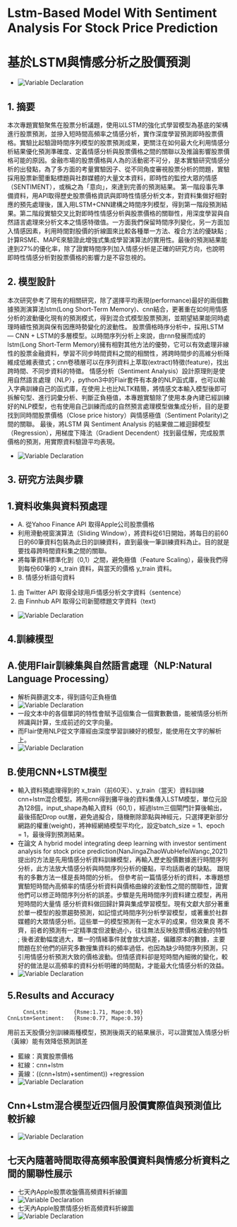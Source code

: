 # Lstm-Based Model With Sentiment Analysis For Stock Price Prediction
# 基於LSTM與情感分析之股價預測
* ![Variable Declaration](/img/p1.jpg)
## 1.	摘要
本次專題實驗聚焦在股票分析議題，使用以LSTM的強化式學習模型為基底的架構進行股票預測，並摻入短時間高頻率之情感分析，實作深度學習預測即時股票價格。實驗比起驗證時間序列模型的股票預測成果，更關注在如何最大化利用情感分析結果優化預測準確度、定義情感分析與股票價格之間的關聯以及推論影響股票價格可能的原因。金融市場的股票價格與人為的活動密不可分，是本實驗研究情感分析的出發點，為了多方面的考量實驗因子、從不同角度審視股票分析的問題，實驗採用股票新聞重點標題與社群媒體的大量文本資料，即時性的監控大眾的情感（SENTIMENT），或稱之為「意向」，來達到完善的預測結果。
第一階段事先準備資料，用API取得歷史股票價格資訊與即時性情感分析文本，對資料集做好相對應的預先處理後，匯入用LSTM+CNN建構之時間序列模型，得到第一階段預測結果。第二階段實驗交叉比對即時性情感分析與股票價格的關聯性，用深度學習與自然語言處理來分析文本之情感特徵值。一方面我們保留時間序列變化，另一方面加入情感因素，利用時間對股價的折線圖來比較各種單一方法、複合方法的優缺點 ; 計算RSME、MAPE來驗證此增強式集成學習演算法的實用性。最後的預測結果能達到27%的優化率，除了證實時間序列加入情感分析是正確的研究方向，也說明即時性情感分析對股票價格的影響力是不容忽視的。
## 2. 模型設計
本次研究參考了現有的相關研究，除了選擇平均表現(performance)最好的兩個數據預測演算法lstm(Long Short-Term Memory)、cnn結合，更著重在如何用情感分析的波動優化現有的預測模式，得到混合式模型股票預測，並期望結果能同時處理時續性預測與保有因應時勢變化的波動性。
股票價格時序分析中，採用LSTM — CNN + LSTM的多層模型。以時間序列分析上來說，由rnn發展而成的lstm(Long Short-Term Memory)擁有相對其他方法的優勢，它可以有效處理非線性的股票金融資料，學習不同步時間資料之間的相關性，將跨時間步的高維分析降維成低維表徵式；cnn卷積層可以在序列資料上萃取(extract)特徵(feature)，找出跨時間、不同步資料的特徵。
情感分析（Sentiment Analysis）設計原理則是使用自然語言處理（NLP），python3中的Flair套件有本身的NLP函式庫，也可以輸入字典訓練自己的函式庫，在使用上也比NLTK精簡，將情感文本輸入模型後即可拆解句型、進行詞彙分析、判斷正負極值，本專題實驗除了使用本身內建已經訓練好的NLP模型，也有使用自己訓練而成的自然預言處理模型做集成分析，目的是要找到同時間股票價格（Close price history）與情感極值（Sentiment Polarity)之間的關聯。
最後，將LSTM 與 Sentiment Analysis 的結果做二維迴歸模型（Regression），用梯度下降法（Gradient Decendent）找到最佳解，完成股票價格的預測，用實際資料驗證平均表現。
* ![Variable Declaration](/img/p3.png)
## 3. 研究方法與步驟
## 1.資料收集與資料預處理
* A. 從Yahoo Finance API 取得Apple公司股票價格
* 利用滑動視窗演算法（Sliding Window），將資料從61日開始，將每日的前60日的60筆資料包裝為此日的訓練資料，直到最後一筆訓練資料為止。目的就是要找尋跨時間資料集之間的關聯。
* 將每筆資料標準化到（0,1）之間，避免極值（Feature Scaling），最後我們得到每份60筆的 x_train 資料，與當天的價格 y_train 資料。
* B. 情感分析語句資料
1. 由 Twitter API 取得全球用戶情感分析文字資料（sentence）
2. 由 Finnhub API 取得公司新聞標題文字資料（text)
* ![Variable Declaration](/img/p4.png)
## 4.訓練模型
## A.使用Flair訓練集與自然語言處理（NLP:Natural Language Processing）
* 解析與篩選文本，得到語句正負極值
* ![Variable Declaration](/img/p5.png)
* 一段文本中的各個單詞的特性會賦予這個集合一個實數數值，能被情感分析所辨識與計算，生成前述的文字向量。
* 而Flair使用NLP從文字庫經由深度學習訓練好的模型，能使用在文字的解析上。
* ![Variable Declaration](/img/p8.png)
## B.使用CNN+LSTM模型
* 輸入資料預處理得到的 x_train（前60天）、y_train（當天）資料訓練cnn+lstm混合模型。將用cnn得到攤平後的資料集傳入LSTM模型，單位元設為128個，input_shape為輸入資料（60,1），經過lstm三個閘門計算後輸出，最後搭配Drop out層，避免過擬合，隨機刪除節點與神經元，只選擇更新部分網路的權重(weight)，將神經網絡模型平均化，設定batch_size = 1、epoch = 1，最後得到預測結果。
* 在論文 A hybrid model integrating deep learning with investor sentiment analysis for stock price prediction(NanJingaZhaoWubHefeiWangc,2021) 提出的方法是先用情感分析資料訓練模型，再輸入歷史股價數據進行時間序列分析，此方法放大情感分析與時間序列分析的優點，平均話兩者的缺點。 跟現有的多數方法一樣是長時間的分析。
但參考前一篇情感分析的資料，本專題想實驗短時間內高頻率的情感分析資料與價格曲線的波動性之間的關聯性，證實他們可以修正時間序列分析的誤差。步驟是先用時間序列資料建立模型，再用短時間的大量情 感分析資料做回歸計算與集成學習模型。現有文獻大部分著重於單一模型的股票趨勢預測，如記憶式時間序列分析學習模型，或著重於社群媒體的大眾情感分析。這些單一的模型預測有一定水平的成果，但效果良 莠不齊，前者的預測有一定精準度但波動過小，往往無法反映股票價格波動的特性 ; 後者波動幅度過大，單一的情緒事件就會放大誤差，偏離原本的數據，主要問題在於他們的研究多數搜集資料的頻率過低，也因為缺少時間序列預測，只引用情感分析預測大致的價格波動。但情感資料卻是短時間內細微的變化，較好的做法是以高頻率的資料分析明確的時間點，才能最大化情感分析的效益。
* ![Variable Declaration](/img/p2.png)
## 5.Results and Accuracy
```
     CnnLstm:        {Rsme:1.71, Mape:0.98}
CnnLstm+Sentiment:   {Rsme:0.77, Mape:0.39}
```
用前五天股價分別訓練兩種模型，預測後兩天的結果展示，可以證實加入情感分析（黃線）能有效降低預測誤差
* 藍線：真實股票價格
* 紅線：cnn+lstm
* 黃線：((cnn+lstm)+sentiment)) +regression
* ![Variable Declaration](/img/p7.png)
## Cnn+Lstm混合模型近四個月股價實際值與預測值比較折線
* ![Variable Declaration](/img/p8.png)
## 七天內隨著時間取得高頻率股價資料與情感分析資料之間的關聯性展示
* 七天內Apple股票收盤價高頻資料折線圖
* ![Variable Declaration](/img/p9.png)
* 七天內Apple股票情感分析高頻資料折線圖
* ![Variable Declaration](/img/p10.png)
















